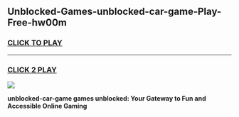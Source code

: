 
## Unblocked-Games-unblocked-car-game-Play-Free-hw00m
<h3>
<a href="https://premium76.site?title=unblocked-car-game&ref=09A">CLICK TO PLAY</a></h3>
<hr>

<h3>
<a href="https://premium76.site?title=unblocked-car-game&ref=09A">CLICK 2 PLAY</a>
  
</h3>

<a href="https://premium76.site?title=unblocked-car-game&ref=09A"><img src="https://clearcache.store/games.png"></a>


**unblocked-car-game games unblocked: Your Gateway to Fun and Accessible Online Gaming**
